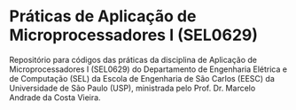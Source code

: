 # Práticas de Aplicação de Microprocessadores I (SEL0629)

Repositório para códigos das práticas da disciplina de Aplicação de Microprocessadores I (SEL0629) do Departamento de Engenharia Elétrica e de Computação (SEL) da Escola de Engenharia de São Carlos (EESC) da Universidade de São Paulo (USP), ministrada pelo Prof. Dr. Marcelo Andrade da Costa Vieira.
